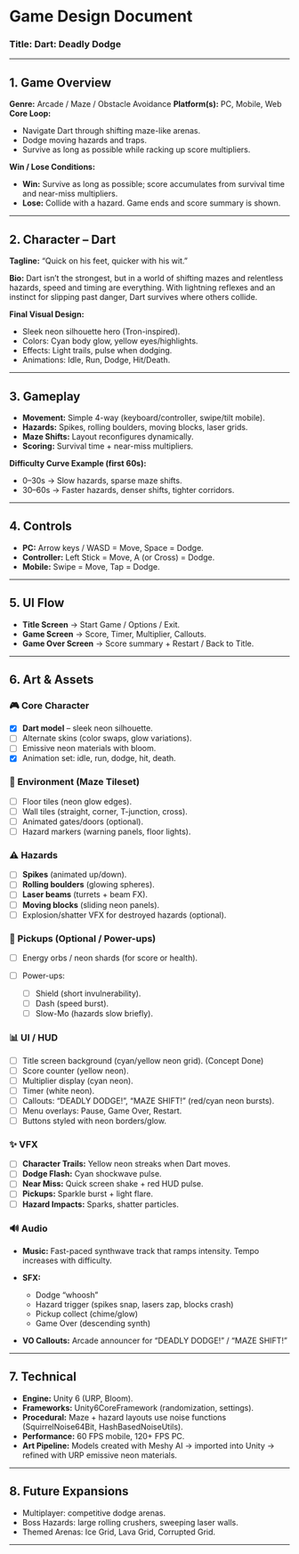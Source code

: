 # Game Design Document

### Title: **Dart: Deadly Dodge**

---

## 1. Game Overview

**Genre:** Arcade / Maze / Obstacle Avoidance
**Platform(s):** PC, Mobile, Web
**Core Loop:**

* Navigate Dart through shifting maze-like arenas.
* Dodge moving hazards and traps.
* Survive as long as possible while racking up score multipliers.

**Win / Lose Conditions:**

* **Win:** Survive as long as possible; score accumulates from survival time and near-miss multipliers.
* **Lose:** Collide with a hazard. Game ends and score summary is shown.

---

## 2. Character – **Dart**

**Tagline:** “Quick on his feet, quicker with his wit.”

**Bio:** Dart isn’t the strongest, but in a world of shifting mazes and relentless hazards, speed and timing are everything. With lightning reflexes and an instinct for slipping past danger, Dart survives where others collide.

**Final Visual Design:**

* Sleek neon silhouette hero (Tron-inspired).
* Colors: Cyan body glow, yellow eyes/highlights.
* Effects: Light trails, pulse when dodging.
* Animations: Idle, Run, Dodge, Hit/Death.

---

## 3. Gameplay

* **Movement:** Simple 4-way (keyboard/controller, swipe/tilt mobile).
* **Hazards:** Spikes, rolling boulders, moving blocks, laser grids.
* **Maze Shifts:** Layout reconfigures dynamically.
* **Scoring:** Survival time + near-miss multipliers.

**Difficulty Curve Example (first 60s):**

* 0–30s → Slow hazards, sparse maze shifts.
* 30–60s → Faster hazards, denser shifts, tighter corridors.

---

## 4. Controls

* **PC:** Arrow keys / WASD = Move, Space = Dodge.
* **Controller:** Left Stick = Move, A (or Cross) = Dodge.
* **Mobile:** Swipe = Move, Tap = Dodge.

---

## 5. UI Flow

* **Title Screen** → Start Game / Options / Exit.
* **Game Screen** → Score, Timer, Multiplier, Callouts.
* **Game Over Screen** → Score summary + Restart / Back to Title.

---

## 6. Art & Assets

### 🎮 Core Character

* [x] **Dart model** – sleek neon silhouette.
* [ ] Alternate skins (color swaps, glow variations).
* [ ] Emissive neon materials with bloom.
* [x] Animation set: idle, run, dodge, hit, death.

### 🧱 Environment (Maze Tileset)

* [ ] Floor tiles (neon glow edges).
* [ ] Wall tiles (straight, corner, T-junction, cross).
* [ ] Animated gates/doors (optional).
* [ ] Hazard markers (warning panels, floor lights).

### ⚠️ Hazards

* [ ] **Spikes** (animated up/down).
* [ ] **Rolling boulders** (glowing spheres).
* [ ] **Laser beams** (turrets + beam FX).
* [ ] **Moving blocks** (sliding neon panels).
* [ ] Explosion/shatter VFX for destroyed hazards (optional).

### 💎 Pickups (Optional / Power-ups)

* [ ] Energy orbs / neon shards (for score or health).
* [ ] Power-ups:

  * [ ] Shield (short invulnerability).
  * [ ] Dash (speed burst).
  * [ ] Slow-Mo (hazards slow briefly).

### 📊 UI / HUD

* [ ] Title screen background (cyan/yellow neon grid). (Concept Done)
* [ ] Score counter (yellow neon).
* [ ] Multiplier display (cyan neon).
* [ ] Timer (white neon).
* [ ] Callouts: “DEADLY DODGE!”, “MAZE SHIFT!” (red/cyan neon bursts).
* [ ] Menu overlays: Pause, Game Over, Restart.
* [ ] Buttons styled with neon borders/glow.

### ✨ VFX

* [ ] **Character Trails:** Yellow neon streaks when Dart moves.
* [ ] **Dodge Flash:** Cyan shockwave pulse.
* [ ] **Near Miss:** Quick screen shake + red HUD pulse.
* [ ] **Pickups:** Sparkle burst + light flare.
* [ ] **Hazard Impacts:** Sparks, shatter particles.

### 🔊 Audio

* **Music:** Fast-paced synthwave track that ramps intensity. Tempo increases with difficulty.
* **SFX:**

  * Dodge “whoosh”
  * Hazard trigger (spikes snap, lasers zap, blocks crash)
  * Pickup collect (chime/glow)
  * Game Over (descending synth)
* **VO Callouts:** Arcade announcer for “DEADLY DODGE!” / “MAZE SHIFT!”

---

## 7. Technical

* **Engine:** Unity 6 (URP, Bloom).
* **Frameworks:** Unity6CoreFramework (randomization, settings).
* **Procedural:** Maze + hazard layouts use noise functions (SquirrelNoise64Bit, HashBasedNoiseUtils).
* **Performance:** 60 FPS mobile, 120+ FPS PC.
* **Art Pipeline:** Models created with Meshy AI → imported into Unity → refined with URP emissive neon materials.

---

## 8. Future Expansions

* Multiplayer: competitive dodge arenas.
* Boss Hazards: large rolling crushers, sweeping laser walls.
* Themed Arenas: Ice Grid, Lava Grid, Corrupted Grid.

---